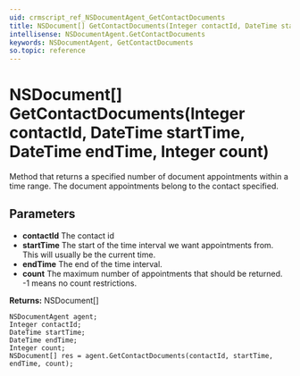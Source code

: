 ```yaml
---
uid: crmscript_ref_NSDocumentAgent_GetContactDocuments
title: NSDocument[] GetContactDocuments(Integer contactId, DateTime startTime, DateTime endTime, Integer count)
intellisense: NSDocumentAgent.GetContactDocuments
keywords: NSDocumentAgent, GetContactDocuments
so.topic: reference
---
```


# NSDocument[] GetContactDocuments(Integer contactId, DateTime startTime, DateTime endTime, Integer count)

Method that returns a specified number of document appointments within a time range. The document appointments belong to the contact specified.

## Parameters

* **contactId** The contact id
* **startTime** The start of the time interval we want appointments from. This will usually be the current time.
* **endTime** The end of the time interval.
* **count** The maximum number of appointments that should be returned. -1 means no count restrictions.

**Returns:** NSDocument[]

```crmscript
NSDocumentAgent agent;
Integer contactId;
DateTime startTime;
DateTime endTime;
Integer count;
NSDocument[] res = agent.GetContactDocuments(contactId, startTime, endTime, count);
```

